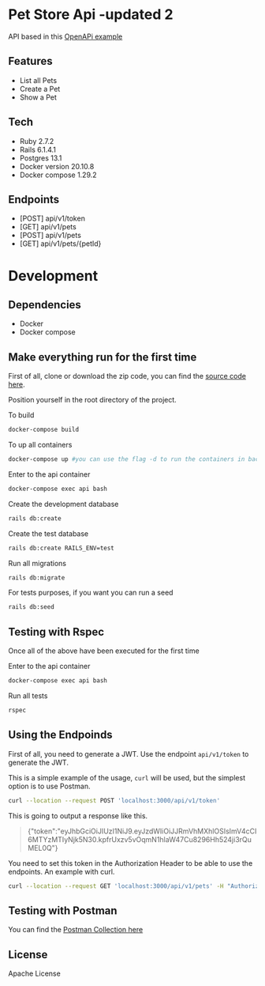 # Pet Store Api -updated 2

API based in this [OpenAPi example][open_api_example]

## Features

- List all Pets
- Create a Pet
- Show a Pet

## Tech
 - Ruby 2.7.2
 - Rails 6.1.4.1
 - Postgres 13.1
 - Docker version 20.10.8
 - Docker compose 1.29.2

## Endpoints

 - [POST] api/v1/token
 - [GET] api/v1/pets
 - [POST] api/v1/pets
 - [GET] api/v1/pets/{petId}

# Development

## Dependencies
 - Docker
 - Docker compose

## Make everything run for the first time

First of all, clone or download the zip code, you can find the [source code here][source_code].

Position yourself in the root directory of the project.

To build
```sh
docker-compose build
```

To up all containers
```sh
docker-compose up #you can use the flag -d to run the containers in background
```

Enter to the api container
```sh
docker-compose exec api bash
```

Create the development database
```sh
rails db:create
```

Create the test database
```sh
rails db:create RAILS_ENV=test
```

Run all migrations
```sh
rails db:migrate
```

For tests purposes, if you want you can run a seed
```sh
rails db:seed
```

## Testing with Rspec

Once all of the above have been executed for the first time

Enter to the api container
```sh
docker-compose exec api bash
```

Run all tests
```sh
rspec
```

## Using the Endpoinds

First of all, you need to generate a JWT. Use the endpoint `api/v1/token` to generate the JWT.

This is a simple example of the usage, `curl` will be used, but the simplest option is to use Postman.

```sh
curl --location --request POST 'localhost:3000/api/v1/token'
```

This is going to output a response like this.
> {"token":"eyJhbGciOiJIUzI1NiJ9.eyJzdWIiOiJJRmVhMXhlOSIsImV4cCI6MTYzMTIyNjk5N30.kpfrUxzv5vOqmN1hlaW47Cu8296Hh524ji3rQuMEL0Q"}

You need to set this token in the Authorization Header to be able to use the endpoints.
An example with curl.

```sh
curl --location --request GET 'localhost:3000/api/v1/pets' -H "Authorization: Bearer eyJhbGciOiJIUzI1NiJ9.eyJzdWIiOiJJRmVhMXhlOSIsImV4cCI6MTYzMTIyNjQ1OH0.AbMbjeFVfhy8sMSrEjnaBchIh1A9V2CgW8rJaebGXjQ"
```

## Testing with Postman
You can find the [Postman Collection here][postman_collection]

## License

Apache License


[//]: # (These are reference links used in the body of this note and get stripped out when the markdown processor does its job. There is no need to format nicely because it shouldn't be seen. Thanks SO - http://stackoverflow.com/questions/4823468/store-comments-in-markdown-syntax)

   [open_api_example]: https://github.com/OAI/OpenAPI-Specification/blob/master/examples/v3.0/petstore.yaml 
   [source_code]: https://github.com/cIvanrc/pet-store-api
   [postman_collection]: https://documenter.getpostman.com/view/5036414/U16jNmBx
